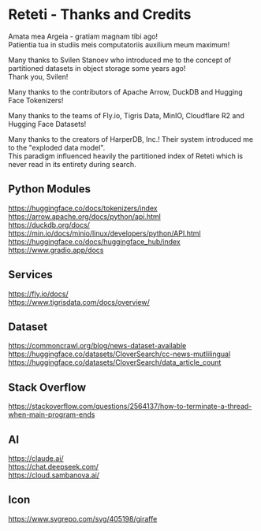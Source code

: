 # Reteti - Thanks and Credits

Amata mea Argeia - gratiam magnam tibi ago!  
Patientia tua in studiis meis computatoriis auxilium meum maximum!  

Many thanks to Svilen Stanoev who introduced me to the concept of partitioned datasets in object storage some years ago!  
Thank you, Svilen!  

Many thanks to the contributors of Apache Arrow, DuckDB and Hugging Face Tokenizers!  

Many thanks to the teams of Fly.io, Tigris Data, MinIO, Cloudflare R2 and Hugging Face Datasets!  

Many thanks to the creators of HarperDB, Inc.! Their system introduced me to the "exploded data model".  
This paradigm influenced heavily the partitioned index of Reteti which is never read in its entirety during search.

## Python Modules

https://huggingface.co/docs/tokenizers/index  
https://arrow.apache.org/docs/python/api.html  
https://duckdb.org/docs/  
https://min.io/docs/minio/linux/developers/python/API.html  
https://huggingface.co/docs/huggingface_hub/index  
https://www.gradio.app/docs  

## Services

https://fly.io/docs/  
https://www.tigrisdata.com/docs/overview/  

## Dataset

https://commoncrawl.org/blog/news-dataset-available  
https://huggingface.co/datasets/CloverSearch/cc-news-mutlilingual  
https://huggingface.co/datasets/CloverSearch/data_article_count  

## Stack Overflow

https://stackoverflow.com/questions/2564137/how-to-terminate-a-thread-when-main-program-ends  

## AI

https://claude.ai/  
https://chat.deepseek.com/  
https://cloud.sambanova.ai/  

## Icon

https://www.svgrepo.com/svg/405198/giraffe  
